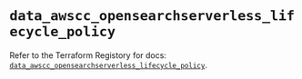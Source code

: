 # `data_awscc_opensearchserverless_lifecycle_policy`

Refer to the Terraform Registory for docs: [`data_awscc_opensearchserverless_lifecycle_policy`](https://registry.terraform.io/providers/hashicorp/awscc/0.70.0/docs/data-sources/opensearchserverless_lifecycle_policy).
